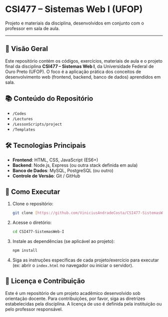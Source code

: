 # CSI477 – Sistemas Web I (UFOP)

Projeto e materiais da disciplina, desenvolvidos em conjunto com o professor em sala de aula.

---

## 📌 Visão Geral

Este repositório contém os códigos, exercícios, materiais de aula e o projeto final da disciplina **CSI477 – Sistemas Web I**, da Universidade Federal de Ouro Preto (UFOP). O foco é a aplicação prática dos conceitos de desenvolvimento web (frontend, backend, banco de dados) aprendidos em sala.

## 📚 Conteúdo do Repositório

* `/Codes`
* `/Lectures`
* `/LessonScripts/project`
* `/Templates`

## 🛠️ Tecnologias Principais

* **Frontend**: HTML, CSS, JavaScript (ES6+)
* **Backend**: Node.js, Express (ou outra stack definida em aula)
* **Banco de Dados**: MySQL, PostgreSQL (ou outro)
* **Controle de Versão**: Git / GitHub

## 🚀 Como Executar

1.  Clone o repositório:
    ```bash
    git clone [https://github.com/ViniciusAndradeCosta/CSI477-SistemasWeb-I.git](https://github.com/ViniciusAndradeCosta/CSI477-SistemasWeb-I.git)
    ```
2.  Acesse o diretório:
    ```bash
    cd CSI477-SistemasWeb-I
    ```
3.  Instale as dependências (se aplicável ao projeto):
    ```bash
    npm install
    ```
4.  Siga as instruções específicas de cada projeto/exercício para executar (ex: abrir o `index.html` no navegador ou iniciar o servidor).

## 📄 Licença e Contribuição

Este é um repositório de um projeto acadêmico desenvolvido sob orientação docente. Para contribuições, por favor, siga as diretrizes estabelecidas pela disciplina. A licença de uso é definida pela instituição ou pelo professor responsável.
